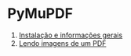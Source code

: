 # PyMuPDF

1. [Instalação e informações gerais](install-infos.md)
1. [Lendo imagens de um PDF](ler-imagens.md)